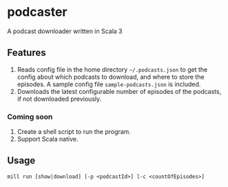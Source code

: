 # podcaster
A podcast downloader written in Scala 3

## Features
1. Reads config file in the home directory `~/.podcasts.json`  to get the config about which podcasts to download, and where to store the episodes. A sample config file `sample-podcasts.json` is included.
2. Downloads the latest configurable number of episodes of the podcasts, if not downloaded previously.

### Coming soon

1. Create a shell script to run the program.
2. Support Scala native.

## Usage
```
mill run [show|download] [-p <podcastId>] [-c <countOfEpisodes>]
```



